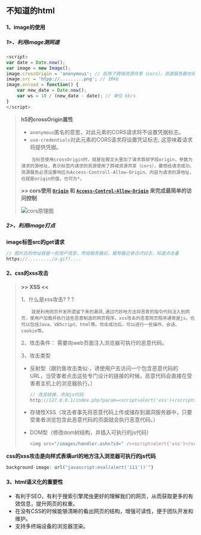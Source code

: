 ## 不知道的html

#### 1、image的使用

#####  1>、利用image测网速

```javascript
<script>
var date = Date.now();
var image = new Image();
image.crossOrigin = 'anonymous'; // 启用了跨域资源共享（cors），资源服务器也得设置
image.src = 'htpp://.........png'; // 10kb
image.onload = function() {
    var new_date = Date.now();
    var ws = 10 / (new_date - date); // 单位 kb/s
}
</script>
```

> **h5的crossOrigin属性**
>
> * `anonymous`匿名的意思，对此元素的CORS请求将不设置凭据标志。
> * `use-credentials`对此元素的CORS请求将设置凭证标志; 这意味着请求将提供凭据。
>
> &nbsp;&nbsp;&nbsp;&nbsp;&nbsp;&nbsp;&nbsp;`当标签使用crossOrigin时，就是在报文头里加了请求首部字段origin，参数为请求的源地址，表示标签内请求的资源使用了跨域资源共享（cors），要想给请求成功，资源服务必须设置响应头Access-Controll-Allow-Origin，内容为请求的源地址，也就是origin的值，也可为*。`
>
> **>>  cors使用 [`Origin`](https://developer.mozilla.org/zh-CN/docs/Web/HTTP/Headers/Origin) 和 [`Access-Control-Allow-Origin`](https://developer.mozilla.org/zh-CN/docs/Web/HTTP/Headers/Access-Control-Allow-Origin) 来完成最简单的访问控制**
>
> ![cors原理图]()

##### 2>、利用image打点

**image标签src的get请求**

```javascript
// 图片后的地址就是一些用户信息，传给服务器后，服务器记录访问日志，知道点击量
https://........./a.gif?....
```

#### 2、css的xss攻击

> **>> XSS <<** 
>
> 1、什么是xss攻击? ? ? 
>
> &nbsp;&nbsp;&nbsp;&nbsp;&nbsp;&nbsp;&nbsp;`就是利用网页开发所遗留下来的漏洞,通过巧妙地方法将恶意的指令代码注入到网页，使用户加载并执行这些恶意制造的网页程序。xss攻击的恶意网页程序通常是js，也可以包括Java、VBScript、html等。攻击成功后，可以进行一些操作、会话、cookie等。`
>
> 2、攻击条件： 需要向web页面注入浏览器可执行的恶意代码。
>
> 3、攻击类型
>
> * 反射型（跟钓鱼攻击类似·，诱使用户去访问一个包含恶意代码的 URL，当受害者点击这些专门设计的链接的时候，恶意代码会直接在受害者主机上的浏览器执行。）
>
>   ```javascript
>   // 改变链接，添加js代码
>   http://127.0.0.1/index.php?param=<script>alert('xss')</script>
>   ```
>
> * 存储性XSS（攻击者事先将恶意代码上传或储存到漏洞服务器中，只要受害者浏览包含此恶意代码的页面就会执行恶意代码。）
>
> * DOM型（修改dom树结构，并插入可执行的js代码）
>
>   ```javascript
>   <img src="/images/handler.ashx?id=" /><script>alert('xss')</script><br x="" />
>   ```

**css的xss攻击是向样式表填url的地方注入浏览器可执行的js代码**

```javascript
background-image: url("javascript:eval(alert('111'))'")
```

#### 3、html语义化的重要性

* 有利于SEO，有利于搜索引擎爬虫更好的理解我们的网页，从而获取更多的有效信息，提升网页的权重。
* 在没有CSS的时候能够清晰的看出网页的结构，增强可读性，便于团队开发和维护。
* 支持多终端设备的浏览器渲染。